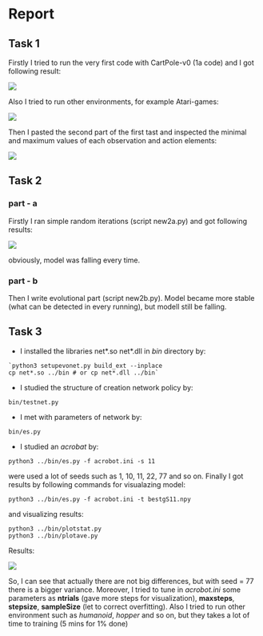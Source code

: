 # Report
## Task 1
Firstly I tried to run the very first code with CartPole-v0 (1a code) and I got following result:

![](https://i.imgur.com/nZ9QPEL.png)

Also I tried to run other environments, for example Atari-games:

![](https://i.imgur.com/0jiewER.png)

Then I pasted the second part of the first tast and inspected the minimal and maximum values of
each observation and action elements: 

![](https://i.imgur.com/MYCKPX8.png)

## Task 2
### part - a
Firstly I ran simple random iterations (script new2a.py) and got following results:

![](https://i.imgur.com/rEdoVcx.png)

obviously, model was falling every time.
### part - b
Then I write evolutional part (script new2b.py). Model became more stable (what can be detected in every running), but modell still be falling.

## Task 3
- I installed the libraries net*.so net*.dll in *bin* directory by:
```
`python3 setupevonet.py build_ext --inplace
cp net*.so ../bin # or cp net*.dll ../bin`
```
- I studied the structure of creation network policy by:
```
bin/testnet.py
```
- I met with parameters of network by:
```
bin/es.py
```
- I studied an *acrobat* by:
```
python3 ../bin/es.py -f acrobot.ini -s 11
```
were used a lot of seeds such as 1, 10, 11, 22, 77 and so on. Finally I got results by following commands for visualazing model:
```
python3 ../bin/es.py -f acrobot.ini -t bestgS11.npy
```
and visualizing results:
```
python3 ../bin/plotstat.py
python3 ../bin/plotave.py
```
Results:

![](https://i.imgur.com/2buvL1v.png)

So, I can see that actually there are not big differences, but with seed = 77 there is a bigger variance.
Moreover, I tried to tune in *acrobot.ini* some parameters as **ntrials** (gave more steps for visualization), **maxsteps**, **stepsize**, **sampleSize** (let to correct overfitting).
Also I tried to run other environment such as *humanoid*, *hopper* and so on, but they takes a lot of time to training (5 mins for 1% done)

